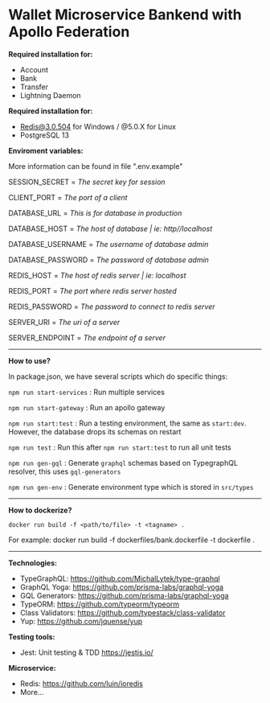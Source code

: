# Wallet Microservice Bankend with Apollo Federation

**Required installation for:**

- Account
- Bank
- Transfer
- Lightning Daemon

**Required installation for:**

- Redis@3.0.504 for Windows / @5.0.X for Linux
- PostgreSQL 13

**Enviroment variables:**

More information can be found in file ".env.example"

SESSION_SECRET = *The secret key for session*
  
CLIENT_PORT = *The port of a client*
  
DATABASE_URL = *This is for database in production*
  
DATABASE_HOST = *The host of database | ie: http//localhost*

DATABASE_USERNAME = *The username of database admin*
  
DATABASE_PASSWORD = *The password of database admin*
  
REDIS_HOST = *The host of redis server | ie: localhost*

REDIS_PORT = *The port where redis server hosted*
  
REDIS_PASSWORD = *The password to connect to redis server*

SERVER_URI = *The uri of a server*
  
SERVER_ENDPOINT = *The endpoint of a server*

____________________________

**How to use?**

In package.json, we have several scripts which do specific things: 

`npm run start-services` : Run multiple services

`npm run start-gateway` : Run an apollo gateway

`npm run start:test` : Run a testing environment, the same as `start:dev`. However, the database drops its schemas on restart

`npm run test` : Run this after `npm run start:test` to run all unit tests

`npm run gen-gql` : Generate `graphql` schemas based on TypegraphQL resolver, this uses `gql-generators`

`npm run gen-env` : Generate environment type which is stored in `src/types`

____________________________

**How to dockerize?**

```
docker run build -f <path/to/file> -t <tagname> .
```

For example: docker run build -f dockerfiles/bank.dockerfile -t dockerfile .

__________________________

**Technologies:**

- TypeGraphQL: https://github.com/MichalLytek/type-graphql
- GraphQL Yoga: https://github.com/prisma-labs/graphql-yoga
- GQL Generators: https://github.com/prisma-labs/graphql-yoga
- TypeORM: https://github.com/typeorm/typeorm
- Class Validators: https://github.com/typestack/class-validator
- Yup: https://github.com/jquense/yup

**Testing tools:**

- Jest: Unit testing & TDD https://jestjs.io/

**Microservice:**

- Redis: https://github.com/luin/ioredis
- More...

